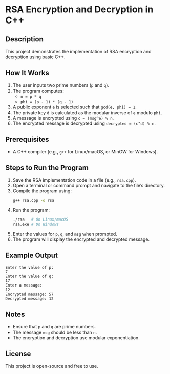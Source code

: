 # RSA Encryption and Decryption in C++

## Description
This project demonstrates the implementation of RSA encryption and decryption using basic C++.

## How It Works
1. The user inputs two prime numbers (`p` and `q`).
2. The program computes:
   - `n = p * q`
   - `phi = (p - 1) * (q - 1)`
3. A public exponent `e` is selected such that `gcd(e, phi) = 1`.
4. The private key `d` is calculated as the modular inverse of `e` modulo `phi`.
5. A message is encrypted using `c = (msg^e) % n`.
6. The encrypted message is decrypted using `decrypted = (c^d) % n`.

## Prerequisites
- A C++ compiler (e.g., `g++` for Linux/macOS, or MinGW for Windows).

## Steps to Run the Program
1. Save the RSA implementation code in a file (e.g., `rsa.cpp`).
2. Open a terminal or command prompt and navigate to the file’s directory.
3. Compile the program using:
   ```sh
   g++ rsa.cpp -o rsa
   ```
4. Run the program:
   ```sh
   ./rsa   # On Linux/macOS
   rsa.exe # On Windows
   ```
5. Enter the values for `p`, `q`, and `msg` when prompted.
6. The program will display the encrypted and decrypted message.

## Example Output
```
Enter the value of p:
7
Enter the value of q:
17
Enter a message:
12
Encrypted message: 57
Decrypted message: 12
```

## Notes
- Ensure that `p` and `q` are prime numbers.
- The message `msg` should be less than `n`.
- The encryption and decryption use modular exponentiation.

## License
This project is open-source and free to use.

